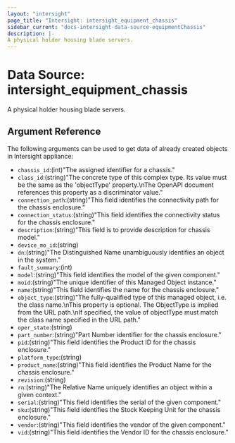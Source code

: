 ```yaml
---
layout: "intersight"
page_title: "Intersight: intersight_equipment_chassis"
sidebar_current: "docs-intersight-data-source-equipmentChassis"
description: |-
A physical holder housing blade servers.
---
```


# Data Source: intersight_equipment_chassis
A physical holder housing blade servers.
## Argument Reference
The following arguments can be used to get data of already created objects in Intersight appliance:
* `chassis_id`:(int)"The assigned identifier for a chassis."
* `class_id`:(string)"The concrete type of this complex type. Its value must be the same as the 'objectType' property.\nThe OpenAPI document references this property as a discriminator value."
* `connection_path`:(string)"This field identifies the connectivity path for the chassis enclosure."
* `connection_status`:(string)"This field identifies the connectivity status for the chassis enclosure."
* `description`:(string)"This field is to provide description for chassis model."
* `device_mo_id`:(string)
* `dn`:(string)"The Distinguished Name unambiguously identifies an object in the system."
* `fault_summary`:(int)
* `model`:(string)"This field identifies the model of the given component."
* `moid`:(string)"The unique identifier of this Managed Object instance."
* `name`:(string)"This field identifies the name for the chassis enclosure."
* `object_type`:(string)"The fully-qualified type of this managed object, i.e. the class name.\nThis property is optional. The ObjectType is implied from the URL path.\nIf specified, the value of objectType must match the class name specified in the URL path."
* `oper_state`:(string)
* `part_number`:(string)"Part Number identifier for the chassis enclosure."
* `pid`:(string)"This field identifies the Product ID for the chassis enclosure."
* `platform_type`:(string)
* `product_name`:(string)"This field identifies the Product Name for the chassis enclosure."
* `revision`:(string)
* `rn`:(string)"The Relative Name uniquely identifies an object within a given context."
* `serial`:(string)"This field identifies the serial of the given component."
* `sku`:(string)"This field identifies the Stock Keeping Unit for the chassis enclosure."
* `vendor`:(string)"This field identifies the vendor of the given component."
* `vid`:(string)"This field identifies the Vendor ID for the chassis enclosure."
